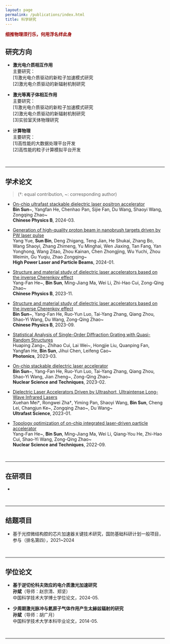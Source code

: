 ```yaml
---
layout: page
permalink: /publications/index.html
title: 科学研究
---
```


**<font color="#990000">细推物理须行乐，何用浮名绊此身</font>**

## 研究方向

- **激光电介质相互作用**<br>
  主要研究：<br>
  [1]激光电介质驱动的新粒子加速模式研究<br>
  [2]激光电介质驱动的新辐射机制研究
  
- **激光等离子体相互作用**<br>
  主要研究：<br>
  [1]激光电介质驱动的新粒子加速模式研究<br>
  [2]激光电介质驱动的新辐射机制研究<br>[3]实验室天体物理研究
  
- **计算物理**<br>
  主要研究：<br>
  [1]高性能的大数据处理平台开发<br>
  [2]高性能的粒子计算模拟平台开发
<br>

---

## 学术论文
> (†: equal contribution, ~: corresponding author)

- [On-chip ultrafast stackable dielectric laser positron accelerator](https://iopscience.iop.org/article/10.1088/1674-1056/ad188e)<br>
**Bin Sun**~, Yangfan He, Chenhao Pan, Sijie Fan, Du Wang, Shaoyi Wang, Zongqing Zhao~<br>
**Chinese Physics B**, 2024-03.<br>

- [Generation of high-quality proton beam in nanobrush targets driven by PW laser pulse](https://www.hplpb.com.cn/cn/article/doi/10.11884/HPLPB202436.230440)<br>
Yang Yue, **Sun Bin**, Deng Zhigang, Teng Jian, He Shukai, Zhang Bo, Wang Shaoyi, Zhang Zhimeng, Yu Minghai, Wen Jiaxing, Tan Fang, Yan Yonghong, Wang Zitao, Zhou Kainan, Chen Zhongjing, Wu Yuchi, Zhou Weimin, Gu Yuqiu, Zhao Zongqing~<br>
**High Power Laser and Particle Beams**, 2024-01.<br>

- [Structure and material study of dielectric laser accelerators based on the inverse Cherenkov effect](https://iopscience.iop.org/article/10.1088/1674-1056/acc05a)<br>
Yang-Fan He~, **Bin Sun**, Ming-Jiang Ma, Wei Li, Zhi-Hao Cui, Zong-Qing Zhao~<br>
**Chinese Physics B**, 2023-11.<br>

- [Structure and material study of dielectric laser accelerators based on the inverse Cherenkov effect](https://iopscience.iop.org/article/10.1088/1674-1056/acdc0a)<br>
**Bin Sun**~, Yang-Fan He, Ruo-Yun Luo, Tai-Yang Zhang, Qiang Zhou, Shao-Yi Wang, Du Wang, Zong-Qing Zhao~<br>
**Chinese Physics B**, 2023-09.<br>

- [Statistical Analysis of Single-Order Diffraction Grating with Quasi-Random Structures](https://www.mdpi.com/2304-6732/10/3/303)<br>
Huaping Zang~, Zhihao Cui, Lai Wei~, Hongjie Liu, Quanping Fan, Yangfan He, **Bin Sun**, Jihui Chen, Leifeng Cao~<br>
**Photonics**, 2023-03.<br>

- [On-chip stackable dielectric laser accelerator](https://link.springer.com/article/10.1007/s41365-023-01174-7)<br>
**Bin Sun**~, Yang-Fan He, Ruo-Yun Luo, Tai-Yang Zhang, Qiang Zhou, Shao-Yi Wang, Jian Zheng~, Zong-Qing Zhao~<br>
**Nuclear Science and Techniques**, 2023-02.<br>

- [Dielectric Laser Accelerators Driven by Ultrashort, Ultraintense Long-Wave Infrared Lasers](https://spj.science.org/doi/10.34133/ultrafastscience.0050)<br>
Xuehan Mei†, Rongwei Zha†, Yiming Pan, Shaoyi Wang, **Bin Sun**, Cheng Lei, Changjun Ke~, Zongqing Zhao~, Du Wang~<br>
**Ultrafast Science**, 2023-01.<br>

- [Topology optimization of on-chip integrated laser-driven particle accelerator](https://link.springer.com/article/10.1007/s41365-022-01101-2)<br>
Yang-Fan He~, **Bin Sun**, Ming-Jiang Ma, Wei Li, Qiang-You He, Zhi-Hao Cui, Shao-Yi Wang, Zong-Qing Zhao~<br>
**Nuclear Science and Techniques**, 2022-09.<br>

<br>

---

## 在研项目

- 

<br>

---

## 结题项目

- 基于光控微结构腔的芯片加速器关键技术研究，国防基础科研计划一般项目，参与（排名第四），2021~2024<br>

<br>
  
---

## 学位论文

- **基于逆切伦科夫效应的电介质激光加速研究**<br>
**孙斌**（导师：赵宗清、郑坚）<br>
  中国科学技术大学博士学位论文，2024-05.<br>

- **少周期激光脉冲与氦原子气体作用产生太赫兹辐射的研究**<br>
**孙斌**（导师：胡广月）<br>
  中国科学技术大学本科毕业论文，2014-05.<br>

<br>

---
